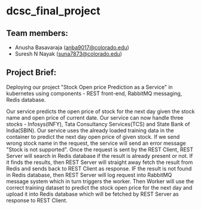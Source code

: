 # dcsc_final_project

## Team members:
- Anusha Basavaraja (anba9017@colorado.edu)
- Suresh N Nayak (suna7873@colorado.edu)

## Project Brief:
Deploying our project "Stock Open price Prediction as a Service" in kubernetes using components - REST front-end, RabbitMQ messaging, Redis database.

  Our service predicts the open price of stock for the next day given the stock name and open price of current date. Our service can now handle three stocks - Infosys(INFY), Tata Consultancy Services(TCS) and State Bank of India(SBIN). Our service uses the already loaded training data in the container to predict the next day open price of given stock. If we send wrong stock name in the request, the service will send an error message "Stock is not supported". Once the request is sent by the REST Client, REST Server will search in Redis database if the result is already present or not. If it finds the results, then REST Server will straight away fetch the result from Redis and sends back to REST Client as response. IF the result is not found in Redis database, then REST Server will log request into RabbitMQ message system which in turn triggers the worker. Then Worker will use the correct training dataset to predict the stock open price for the next day and upload it into Redis database which will be fetched by REST Server as response to REST Client.  
